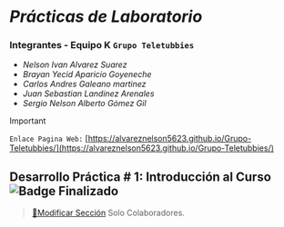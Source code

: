 # **_Prácticas de Laboratorio_**

### Integrantes - Equipo K `Grupo Teletubbies`

- _Nelson Ivan Alvarez Suarez_
- _Brayan Yecid Aparicio Goyeneche_
- _Carlos Andres Galeano martinez_
- _Juan Sebastian Landinez Arenales_
- _Sergio Nelson Alberto Gómez Gil_
> [!IMPORTANT]
> `Enlace Pagina Web:`  [https://alvareznelson5623.github.io/Grupo-Teletubbies/](https://alvareznelson5623.github.io/Grupo-Teletubbies/)
## Desarrollo Práctica # 1: Introducción al Curso ![Badge Finalizado](https://img.shields.io/badge/STATUS-FINALIZADO-green)
> [🔐Modificar Sección](https://github.com/AlvarezNelson5623/Grupo-Teletubbies/tree/main/Prácticas%20Laboratorio/Práctica%201) Solo Colaboradores.
